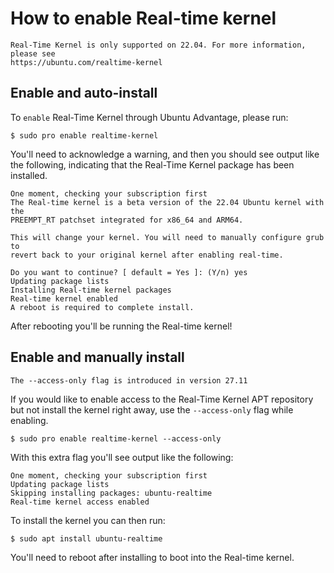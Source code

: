 # How to enable Real-time kernel

```{caution}
Real-Time Kernel is only supported on 22.04. For more information, please see
https://ubuntu.com/realtime-kernel
```

## Enable and auto-install

To `enable` Real-Time Kernel through Ubuntu Advantage, please run:

```console
$ sudo pro enable realtime-kernel
```

You'll need to acknowledge a warning, and then you should see output like the
following, indicating that the Real-Time Kernel package has been installed.

```
One moment, checking your subscription first
The Real-time kernel is a beta version of the 22.04 Ubuntu kernel with the
PREEMPT_RT patchset integrated for x86_64 and ARM64.

This will change your kernel. You will need to manually configure grub to
revert back to your original kernel after enabling real-time.

Do you want to continue? [ default = Yes ]: (Y/n) yes
Updating package lists
Installing Real-time kernel packages
Real-time kernel enabled
A reboot is required to complete install.
```

After rebooting you'll be running the Real-time kernel!

## Enable and manually install

```{important}
The --access-only flag is introduced in version 27.11
```

If you would like to enable access to the Real-Time Kernel APT repository but
not install the kernel right away, use the `--access-only` flag while enabling.

```console
$ sudo pro enable realtime-kernel --access-only
```

With this extra flag you'll see output like the following:

```
One moment, checking your subscription first
Updating package lists
Skipping installing packages: ubuntu-realtime
Real-time kernel access enabled
```

To install the kernel you can then run:

```console
$ sudo apt install ubuntu-realtime
```

You'll need to reboot after installing to boot into the Real-time kernel.
